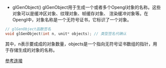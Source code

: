 * glGenObject()
glGenObject用于生成一个或者多个Opengl对象的名称。这些对象可以是缓冲区对象、纹理对象、帧缓存对象、
渲染缓冲对象等。在Opengl中，对象名称是一个无符号证书，它标识了一个对象。  
```cpp
// glGenObject函数签名 
void glGenObject(int n, unit* objects); // 类型签名代确认
```
其中，n表示要成成的对象数量，objects是一个指向无符号证书数组的指针，用于存储生成的对象的名称。

[参考连接](https://blog.csdn.net/qq_41449986/article/details/122705441)
